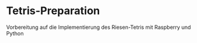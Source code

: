# Tetris-Preparation
Vorbereitung auf die Implementierung des Riesen-Tetris mit Raspberry und Python
